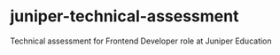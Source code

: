 # juniper-technical-assessment
Technical assessment for Frontend Developer role at Juniper Education
